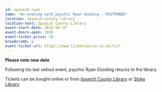 ```yaml
---
id: ipswich-ryan
name: "An evening with psychic Ryan Gooding - POSTPONED"
location: ipswich-county-library
location-text: Ipswich County Library
event-start-date: 2018-04-19
event-doors-open: 1930
event-ticket-price: 10
breadcrumb: y
event-ticket-url: https://www.ticketsource.co.uk/ficl
---
```


**Please note new date**

Following his last sellout event, psychic Ryan Gooding returns to the library.

Tickets can be bought online or from [Ipswich County Library](/libraries/ipswich-county-library/) or [Stoke Library](/libraries/stoke-library/).
